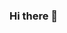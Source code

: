### Hi there 👋

<!--
**JunhyunB/JunhyunB** is a ✨ _special_ ✨ repository because its `README.md` (this file) appears on your GitHub profile.

[![github stats](https://github-readme-stats.vercel.app/api?username=JunhyunB&show_icons=true&hide_border=False)](https://github.com/JunhyunB)
